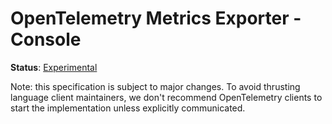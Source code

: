 # OpenTelemetry Metrics Exporter - Console

**Status**: [Experimental](../../document-status.md)

Note: this specification is subject to major changes. To avoid thrusting
language client maintainers, we don't recommend OpenTelemetry clients to start
the implementation unless explicitly communicated.
